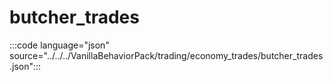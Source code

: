 # butcher_trades

:::code language="json" source="../../../VanillaBehaviorPack/trading/economy_trades/butcher_trades.json":::